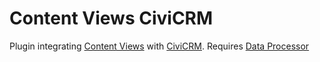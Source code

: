 # Content Views CiviCRM

Plugin integrating [Content Views](https://wordpress.org/plugins/content-views-query-and-display-post-page/) with [CiviCRM](https://civicrm.org).
Requires [Data Processor](https://lab.civicrm.org/extensions/dataprocessor)
